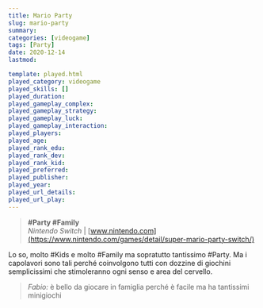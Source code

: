```yaml
---
title: Mario Party
slug: mario-party
summary: 
categories: [videogame]
tags: [Party]
date: 2020-12-14
lastmod: 

template: played.html
played_category: videogame
played_skills: []
played_duration: 
played_gameplay_complex: 
played_gameplay_strategy: 
played_gameplay_luck: 
played_gameplay_interaction: 
played_players: 
played_age: 
played_rank_edu: 
played_rank_dev: 
played_rank_kid: 
played_preferred: 
played_publisher: 
played_year: 
played_url_details: 
played_url_play: 
---
```


> **#Party #Family**  
> *Nintendo Switch* | [www.nintendo.com](https://www.nintendo.com/games/detail/super-mario-party-switch/)   

Lo so, molto #Kids e molto #Family ma sopratutto tantissimo #Party. 
Ma i capolavori sono tali perché coinvolgono tutti con dozzine di giochini semplicissimi che stimoleranno ogni senso e area del cervello.

> *Fabio:*
> è bello da giocare in famiglia perché è facile ma ha tantissimi minigiochi


